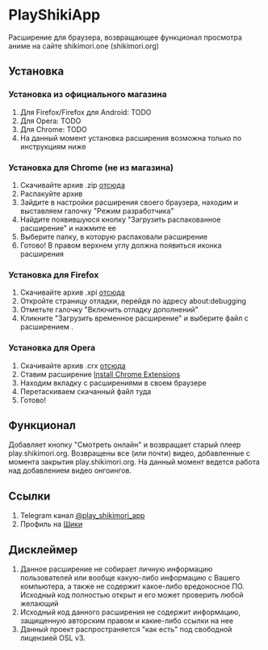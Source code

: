 
#  PlayShikiApp
Расширение для браузера, возвращающее функционал просмотра аниме на сайте shikimori.one (shikimori.org)

## Установка
### Установка из официального магазина
1. Для Firefox/Firefox для Android: TODO
2. Для Opera: TODO
3. Для Chrome: TODO
4. На данный момент установка расширения возможна только по инструкциям ниже

### Установка для Chrome (не из магазина)
1. Скачивайте архив .zip [отсюда]([https://github.com/PlayShikimoriApp/PlayShikiApp/releases](https://github.com/PlayShikimoriApp/PlayShikiApp/releases))
2. Распакуйте архив
3. Зайдите в настройки расширения своего браузера, находим и выставляем галочку "Режим разработчика"
4. Найдите появившуюся кнопку "Загрузить распакованное расширение" и нажмите ее
5. Выберите папку, в которую распаковали расширение
6. Готово! В правом верхнем углу должна появиться иконка расширения

### Установка для Firefox
1. Скачивайте архив .xpi [отсюда]([https://github.com/PlayShikimoriApp/PlayShikiApp/releases](https://github.com/PlayShikimoriApp/PlayShikiApp/releases))
2. Откройте страницу отладки, перейдя по адресу about:debugging
3. Отметьте галочку "Включить отладку дополнений"
4. Кликните "Загрузить временное расширение" и выберите файл с расширением .

### Установка для Opera
1. Скачивайте архив .crx  [отсюда](https://github.com/PlayShikimoriApp/PlayShikiApp/releases)
2. Ставим расширение [Install Chrome Extensions](https://addons.opera.com/en/extensions/details/install-chrome-extensions)
2. Находим вкладку с расширениями в своем браузере
3. Перетаскиваем скачанный файл туда
4. Готово!

## Функционал

Добавляет кнопку "Смотреть онлайн" и возвращает старый плеер play.shikimori.org.
Возвращены все (или почти) видео, добавленные с момента закрытия play.shikimori.org. На данный момент ведется работа над добавлением видео онгоингов.

## Ссылки
1. Telegram канал [@play_shikimori_app](http://t.me/play_shikimori_app)
2. Профиль на [Шики](https://shikimori.one/Kuroyasha/messages/news)

## Дисклеймер
1. Данное расширение не собирает личную информацию пользователей или вообще какую-либо информацию с Вашего компьютера, а также не содержит какое-либо вредоносное ПО. Исходный код полностью открыт и его может проверить любой желающий
2. Исходный код данного расширения не содержит информацию, защищенную авторским правом и какие-либо ссылки на нее
3. Данный проект распространяется "как есть" под свободной лицензией OSL v3.
